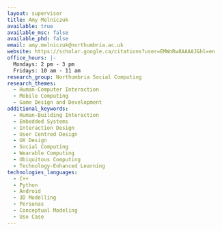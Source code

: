 ```yaml
---
layout: supervisor
title: Amy Melniczuk
available: true
available_msc: false
available_phd: false
email: amy.melniczuk@northumbria.ac.uk
website: https://scholar.google.ca/citations?user=EMWnRw8AAAAJ&hl=en
office_hours: |-
  Mondays: 2 pm - 3 pm
  Fridays: 10 am - 11 am
research_group: Northumbria Social Computing
research_themes:
  - Human-Computer Interaction
  - Mobile Computing
  - Game Design and Development
additional_keywords:
  - Human-Building Interaction
  - Embedded Systems
  - Interaction Design
  - User Centred Design
  - UX Design
  - Social Computing
  - Wearable Computing
  - Ubiquitous Computing
  - Technology-Enhanced Learning
technologies_languages:
  - C++
  - Python
  - Android
  - 3D Modelling
  - Personas
  - Conceptual Modeling
  - Use Case
---
```

